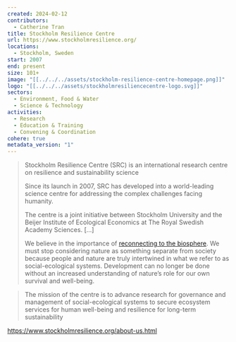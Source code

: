 ```yaml
---
created: 2024-02-12
contributors:
  - Catherine Tran
title: Stockholm Resilience Centre
url: https://www.stockholmresilience.org/
locations:
  - Stockholm, Sweden
start: 2007
end: present
size: 101+
image: "[[../../../assets/stockholm-resilience-centre-homepage.png]]"
logo: "[[../../../assets/stockholmresiliencecentre-logo.svg]]"
sectors:
  - Environment, Food & Water
  - Science & Technology
activities:
  - Research
  - Education & Training
  - Convening & Coordination
cohere: true
metadata_version: "1"
---
```

>Stockholm Resilience Centre (SRC) is an international research centre on resilience and sustainability science
>
>Since its launch in 2007, SRC has developed into a world-leading science centre for addressing the complex challenges facing humanity.
>
>The centre is a joint initiative between Stockholm University and the Beijer Institute of Ecological Economics at The Royal Swedish Academy Sciences. [...]
>
>We believe in the importance of [reconnecting to the biosphere](https://www.stockholmresilience.org/research/research-news/2015-02-19-reconnect-to-the-biosphere.html). We must stop considering nature as something separate from society because people and nature are truly intertwined in what we refer to as social-ecological systems. Development can no longer be done without an increased understanding of nature’s role for our own survival and well-being.

>The mission of the centre is to advance research for governance and management of social-ecological systems to secure ecosystem services for human well-being and resilience for long-term sustainability

https://www.stockholmresilience.org/about-us.html








